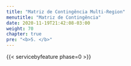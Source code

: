 ```yaml
---
title: "Matriz de Contingência Multi-Region"
menutitle: "Matriz de Contingência"
date: 2020-11-19T21:42:08-03:00
weight: 70
chapter: true
pre: "<b>5. </b>"
---
```




{{< servicebyfeature phase=0 >}}